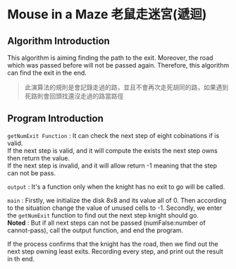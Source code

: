 # Mouse in a Maze 老鼠走迷宮(遞迴)

## Algorithm Introduction
This algorithm is aiming finding the path to the exit. Moreover, the road which was passed before will not be passed again. 
Therefore, this algorithm can find the exit in the end.  
> 此演算法的規則是會記錄走過的路，並且不會再次走死胡同的路，如果遇到死路則會回頭找還沒走過的路當路徑

## Program Introduction
`getNumExit Function` : It can check the next step of eight cobinations if is valid.   
If the next step is valid, and it will compute the exists the next step owns then return the value.  
If the next step is invalid, and it will allow return -1 meaning that the step can not be pass.  

`output` : It's a function only when the knight has no exit to go will be called.  

`main` : Firstly, we initialize the disk 8x8 and its value all of 0. Then according to the situation change the value of unused cells to -1. Secondly, we enter the `getNumExit` function to find out the next step knight should go.  
**Noted** : But if all next steps can not be passed (numFalse:number of cannot-pass), call the output function, and end the program.  

If the process confirms that the knight has the road, then we find out the next step owning least exits.
Recording every step, and print out the result in th end.
